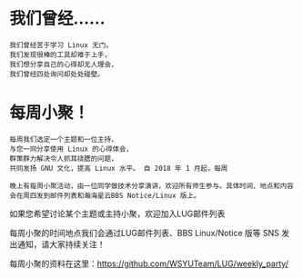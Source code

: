 

# 我们曾经…… #

    我们曾经苦于学习 Linux 无门，
    我们发现很棒的工具却难于上手，
    我们想分享自己的心得却无人理会，
    我们曾经四处询问却处处碰壁。

# 每周小聚！ #

    每周我们选定一个主题和一位主持，
    与您一同分享使用 Linux 的心得体会，
    群策群力解决令人抓耳挠腮的问题，
    共同发扬 GNU 文化，提高 Linux 水平。 自 2018 年 1 月起，每周
    
    晚上有每周小聚活动，由一位同学做技术分享演讲，欢迎所有师生参与。具体时间、地点和内容会在周四发到邮件列表和瀚海星云BBS Notice/Linux 版上。

如果您希望讨论某个主题或主持小聚，欢迎加入LUG邮件列表

每周小聚的时间地点我们会通过LUG邮件列表、BBS Linux/Notice 版等 SNS 发出通知，请大家持续关注！

每周小聚的资料在这里：https://github.com/WSYUTeam/LUG/weekly_party/

